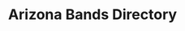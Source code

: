---
layout: hub
title: Arizona Bands Directory
description: Explore Arizona bands by genre and decade with authoritative profiles and lists.
filter: 'b.state == "AZ"'
permalink: /arizona/
---
